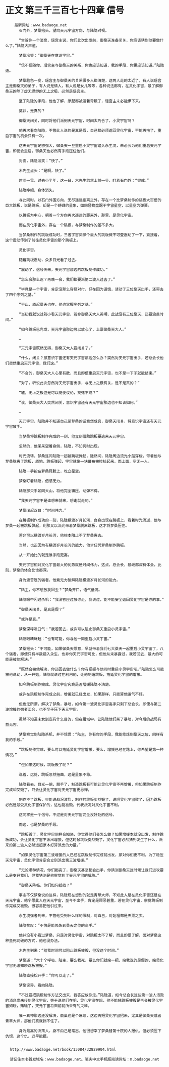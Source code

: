 # 正文 第三千三百七十四章 信号
        最新网址：www.badaoge.net
          石门外，梦桑抬头，望向天元宇宙方向，与陆隐对视。
      
          “告诉你一个消息，瑶宫主说，你们此次出发前，御桑天准备闭关，你应该猜到他要做什么了。”陆隐大声道。
      
          梦桑冷笑：“御桑天在意识宇宙。”
      
          “信不信随你，瑶宫主与御桑天的关系，你也应该知道，我的手段，你更应该知道。”陆隐道。
      
          梦桑脸色一变，瑶宫主与御桑天的关系很多人都清楚，这两人走的太近了，有人说瑶宫主是御桑天的弟子，有人说是情人，有人说是女儿等等，各种说法都有，在灵化宇宙，最了解御桑天的除了虚无缥缈的无上之极，必然是瑶宫主。
      
          至于陆隐的手段，他也了解，原起都被逼着背叛了，瑶宫主未必能撑下来。
      
          莫非，是真的？
      
          御桑天闭关，同时将他们派到天元宇宙，时间太巧合了，小灵宇宙吗？
      
          他再次看向陆隐，不管此人说的是真是假，自己都必须返回灵化宇宙，不能再拖了，重启宇宙的机会只有一次。
      
          这天元宇宙足够强大，御桑天一旦重启小灵宇宙踏入永生境，未必会为他们重启天元宇宙，即便会重启，御桑天也必然有手段压住他们。
      
          对面，陆隐淡笑：“快了。”
      
          木先生点头：“是啊，快了。”
      
          时间一晃，过去小半年，这一日，木先生忽然上前一步，盯着石门外：“完成。”
      
          陆隐睁眼，身体消失。
      
          与此同时，以石门外围方向，无尽遥远距离之外，存在一个比梦桑制作的跳板大百倍的巨大跳板，说是跳板，却是一个磅礴的星象，如同怪物盘踞于宇宙星空，以星空为弹簧。
      
          以跳板为中心，朝着一个方向再次遥远的距离外，那里，是灵化宇宙。
      
          而在灵化宇宙外，存在一个跳板，与梦桑制作的差不多大。
      
          当梦桑制作的跳板成功时，三者宇宙间那个最大的跳板微不可查震动了一下，紧接着，这个震动传到了前往灵化宇宙的那个跳板上。
      
          灵化宇宙。
      
          随着跳板震动，众多目光看了过去。
      
          “震动了，信号传来，天元宇宙那边的跳板制作成功。”
      
          “怎么会那么迟？再晚一会，我们都要派第二波人过去了。”
      
          “毕竟是一个宇宙，肯定没那么容易对付，好在因为谨慎，请动了三位桑天出手，还带去了四个序列之基。”
      
          “不止，原起桑天也在，他也掌握序列之基。”
      
          “当初我就说过别小看天元宇宙，若非御桑天大人英明，此战没有三位桑天，还要浪费时间。”
      
          “如今跳板已完成，天元宇宙那边可以放心了，上禀御桑天大人。”
      
          …
      
          “天元宇宙既然无碍，御桑天大人要闭关了。”
      
          “什么，闭关？那意识宇宙还有天元宇宙那边怎么办？突然对天元宇宙出手，若总会长他们突然重启天元宇宙，我们这。”
      
          “不会的，御桑天大人心里有数，而且即便重启天元宇宙，也不是一下子就能结束。”
      
          “对了，听说此次忽然对天元宇宙出手，与无上之极有关，是不是真的？”
      
          “嘘，无上之极岂是可以随便议论，找死不成？”
      
          “诶，御桑天大人突然闭关，意识宇宙还有天元宇宙那边也不知该如何。”
      
          …
      
          天元宇宙，陆隐并不知道自己蒙梦桑的话竟然成真，御桑天闭关，将意识宇宙还有天元宇宙放手。
      
          当梦桑将跳板制作完成的一刻，他立刻借助跳板要逃离天元宇宙。
      
          忽然的，他呆呆望着身侧，陆隐，不知何时出现。
      
          时光流转，梦桑连同陆隐一起被跳板弹起，陡然间，陆隐周边流光小船穿梭，带着他与梦桑脱离了跳板，原地，跳板弹起，宇宙就像一块幕布被拉扯起来，而上面，空无一人。
      
          陆隐一手按在梦桑肩膀上，屹立星空。
      
          梦桑盯着陆隐，倍感无力。
      
          陆隐那只手如同大山，将他完全镇压，动弹不得。
      
          “我天元宇宙不是谁想来就来，想走就走的。”
      
          梦桑闭起双目：“时间伟力。”
      
          在跳板制作成功的一刻，陆隐横渡岁月长河，自身出现在跳板上，看着时光流逝，他与梦桑一起被跳板弹起，刹那又以流光带着梦桑脱离跳板，这才将梦桑压住。
      
          若非可以横渡岁月长河，他根本阻止不了梦桑离去。
      
          当然，也正因为有横渡岁月长河的能力，他才任凭梦桑制作跳板。
      
          从一开始比的就是谁手段更高。
      
          天元宇宙相对灵化宇宙最大的优势就是时间伟力，这点，总会长，暴岐都深有体会，此刻，梦桑的体会比谁都深。
      
          身为渡苦厄的强者，他竟无力破解陆隐横渡岁月长河的能力。
      
          “陆主，你不想放我回去？”梦桑开口，语气低沉。
      
          陆隐眼中闪过杀机：“我没答应过放你走，我说过，能不能安全返回灵化宇宙是你的事。”
      
          “御桑天闭关，是真是假？”
      
          “或许是真。”
      
          梦桑深呼吸口气：“我若回去，或许可以阻止御桑天重启小灵宇宙。”
      
          陆隐眼睛眯起：“也有可能，你与他一同重启小灵宇宙。”
      
          梦桑摇头：“不可能，如果御桑天愿意，早就带着我们七大桑天一起重启小灵宇宙了，八个强者，即便只有半数踏入永生，也非你天元宇宙可比，但他从未暴露过，我若回去，最大的可能是被他解决。”
      
          “既然会被他解决，你还回去做什么？你有把握与他同时重启小灵宇宙吧。”陆隐怎么可能被他说动，从一开始，陆隐就说过在利用他，让他制造跳板，拖延灵化宇宙的增援。
      
          如今跳板制作完成，灵化宇宙究竟是否增援陆隐不清楚。
      
          或许在跳板制作完成之前，增援就已经出发，如果那样，只能算他运气不好。
      
          但也无所谓，解决了梦桑，暴岐，如今第一波灵化宇宙高手只剩下总会长，即便与第二波增援的强者汇合，也不至于压下天元宇宙。
      
          虽然不知道未女到底有什么目的，但在蜃域中，让陆隐他们杀了暴岐，对今后的战局有益无害。
      
          梦桑察觉到陆隐杀机，并不惊慌：“陆主，你有你的手段，我能修炼到桑天之位，同样有我的手段。”
      
          “跳板制作完成，要么可以拖延灵化宇宙增援，要么，增援已经在路上，你希望是第一种情况。”
      
          “但如果这时候，跳板毁了呢？”
      
          说着，远处，跳板忽然扭曲，这是星象不稳。
      
          陆隐看去，目光一缩，棘手了，制造跳板有可能让灵化宇宙不再增援，但如果跳板制作完成却又毁了，只会让灵化宇宙对天元宇宙更忌惮。
      
          制作不了跳板，只能说战况激烈，制作的跳板突然毁了，说明灵化宇宙败了，因为跳板必然是最受灵化宇宙保护的，这也能被毁，代表战况对灵化宇宙不利。
      
          这同样是一个信号，不过是对天元宇宙完全没好处的信号。
      
          而这，也是梦桑的手段。
      
          “跳板毁了，灵化宇宙同样会知晓，你觉得他们会怎么做？如果增援本就没出发，制作跳板成功，会让灵化宇宙不派出增援，但这时候跳板突然毁了，灵化宇宙必然猜到发生了什么，派来的第二波人必然远超原本打算派出的力量。”
      
          “如果灵化宇宙第二波增援的人已经在跳板制作完成前出发，那对你们更不利，为了稳压天元宇宙，灵化宇宙肯定会立刻派出第三波增援。”
      
          “无论哪种情况，你们都完了，御桑天甚至都会出手，你猜测御桑天这时候让我们进攻要么是支开我们，但我猜测是他察觉到了天元宇宙的威胁。”
      
          “御桑天降临，你们如何抵挡？”
      
          事态不仅梦桑说的这样，陆隐现在想到的就是青草大师，不知此人是在灵化宇宙还是在天元宇宙，他宁愿此人在天元宇宙，至今不出手，肯定是顾忌甚重，若在灵化宇宙，察觉跳板制作完成又被毁，很容易把他引过来。
      
          永生境强者到来，不管他受到什么样的限制，对自己，对始祖都是灭顶之灾。
      
          陆隐赞叹：“不愧是能修炼到桑天之位的高手。”
      
          他并没有小看过梦桑，只是对灵化宇宙，对跳板太不了解，而且即便了解，面对梦桑这种鱼死网破的方式，他也没办法。
      
          木先生到来：“给我时间可以阻止跳板被毁，但没这个时间。”
      
          梦桑道：“六十个呼吸，陆主，要么我死，要么你们就赌一把，赌我说的是假的，赌灵化宇宙无法知晓跳板被毁。”
      
          陆隐直接松开手：“你可以走了。”
      
          梦桑诧异，看向陆隐。
      
          “不过要把跳板制作方法交出来，我答应放你走。”陆隐道，如今总会长这些第一波人溃败的消息尚未传到灵化宇宙，等于说他们在明，灵化宇宙在暗，他不能赌跳板被毁是否会被灵化宇宙知晓，赌输了，天元宇宙将面前前所未有的灾难。
      
          唯一真神那边还没解决，虫巢也是个麻烦，这边再把灵化宇宙招来，尤其是御桑天或者青草大师，那他们真就挡不住了。
      
          身为最高的决策人，身不由己是常态，他很想宰了梦桑替第十院的人报仇，但必须压下仇恨，这个仇，迟早能报。
      
      
      http://www.badaoge.net/book/13084/32829904.html
      
      请记住本书首发域名：www.badaoge.net。笔尖中文手机版阅读网址：m.badaoge.net